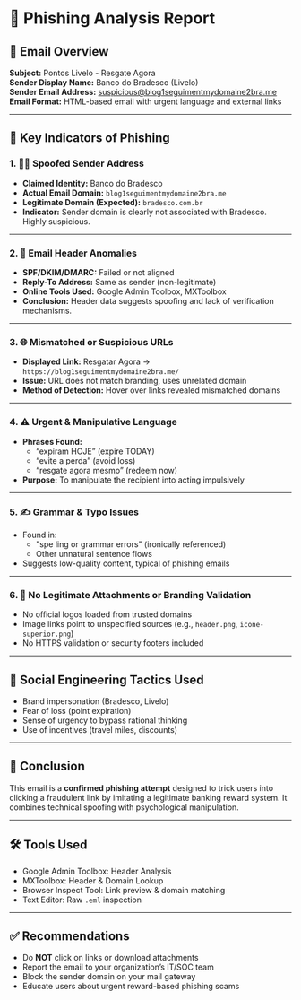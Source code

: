 # 📄 Phishing Analysis Report

## 🎯 Email Overview

**Subject:** Pontos Livelo - Resgate Agora  
**Sender Display Name:** Banco do Bradesco (Livelo)  
**Sender Email Address:** suspicious@blog1seguimentmydomaine2bra.me  
**Email Format:** HTML-based email with urgent language and external links

---

## 🔎 Key Indicators of Phishing

### 1. 🧑‍💻 Spoofed Sender Address
- **Claimed Identity:** Banco do Bradesco
- **Actual Email Domain:** `blog1seguimentmydomaine2bra.me`
- **Legitimate Domain (Expected):** `bradesco.com.br`
- **Indicator:** Sender domain is clearly not associated with Bradesco. Highly suspicious.

---

### 2. 📨 Email Header Anomalies
- **SPF/DKIM/DMARC:** Failed or not aligned
- **Reply-To Address:** Same as sender (non-legitimate)
- **Online Tools Used:** Google Admin Toolbox, MXToolbox
- **Conclusion:** Header data suggests spoofing and lack of verification mechanisms.

---

### 3. 🌐 Mismatched or Suspicious URLs
- **Displayed Link:** Resgatar Agora → `https://blog1seguimentmydomaine2bra.me/`
- **Issue:** URL does not match branding, uses unrelated domain
- **Method of Detection:** Hover over links revealed mismatched domains

---

### 4. ⚠️ Urgent & Manipulative Language
- **Phrases Found:**
  - “expiram HOJE” (expire TODAY)
  - “evite a perda” (avoid loss)
  - “resgate agora mesmo” (redeem now)
- **Purpose:** To manipulate the recipient into acting impulsively

---

### 5. ✍️ Grammar & Typo Issues
- Found in:
  - "spe ling or grammar errors" (ironically referenced)
  - Other unnatural sentence flows
- Suggests low-quality content, typical of phishing emails

---

### 6. 📎 No Legitimate Attachments or Branding Validation
- No official logos loaded from trusted domains
- Image links point to unspecified sources (e.g., `header.png`, `icone-superior.png`)
- No HTTPS validation or security footers included

---

## 🧠 Social Engineering Tactics Used
- Brand impersonation (Bradesco, Livelo)
- Fear of loss (point expiration)
- Sense of urgency to bypass rational thinking
- Use of incentives (travel miles, discounts)

---

## 🏁 Conclusion

This email is a **confirmed phishing attempt** designed to trick users into clicking a fraudulent link by imitating a legitimate banking reward system. It combines technical spoofing with psychological manipulation.

---

## 🛠 Tools Used

- Google Admin Toolbox: Header Analysis  
- MXToolbox: Header & Domain Lookup  
- Browser Inspect Tool: Link preview & domain matching  
- Text Editor: Raw `.eml` inspection

---

## ✅ Recommendations

- Do **NOT** click on links or download attachments
- Report the email to your organization’s IT/SOC team
- Block the sender domain on your mail gateway
- Educate users about urgent reward-based phishing scams

